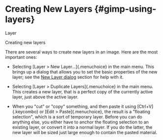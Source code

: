 # Creating New Layers {#gimp-using-layers}

Layer

Creating new layers

There are several ways to create new layers in an image. Here are the
most important ones:

-   Selecting [Layer \> New Layer...]{.menuchoice} in the main menu.
    This brings up a dialog that allows you to set the basic properties
    of the new layer; see the [New Layer dialog](#gimp-layer-new)
    section for help with it.

-   Selecting [Layer \> Duplicate Layers]{.menuchoice} in the main menu.
    This creates a new layer, that is a perfect copy of the currently
    active layer, just above the active layer.

-   When you "cut" or "copy" something, and then paste it using
    [Ctrl+V]{.keycombo} or [Edit \> Paste]{.menuchoice}, the result is a
    "floating selection", which is a sort of temporary layer. Before you
    can do anything else, you either have to anchor the floating
    selection to an existing layer, or convert it into a normal layer.
    If you do the latter, the new layer will be sized just large enough
    to contain the pasted material.
